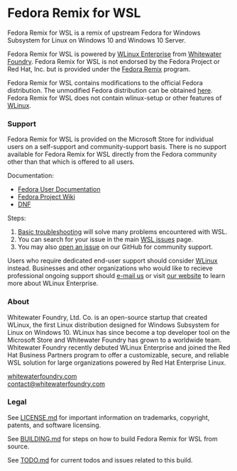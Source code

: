 # Fedora Remix for WSL

Fedora Remix for WSL is a remix of upstream Fedora for Windows Subsystem for Linux on Windows 10 and Windows 10 Server.

Fedora Remix for WSL is powered by [WLinux Enterprise](https://github.com/WhitewaterFoundry/WLE) from [Whitewater Foundry](https://www.whitewaterfoundry.com/). Fedora Remix for WSL is not endorsed by the Fedora Project or Red Hat, Inc. but is provided under the [Fedora Remix](https://fedoraproject.org/wiki/Remix) program.

Fedora Remix for WSL contains modifications to the official Fedora distribution. The unmodified Fedora distribution can be obtained [here](https://getfedora.org/). Fedora Remix for WSL does not contain wlinux-setup or other features of [WLinux](https://github.com/WhitewaterFoundry/WLinux).

### Support

Fedora Remix for WSL is provided on the Microsoft Store for individual users on a self-support and community-support basis. There is no support available for Fedora Remix for WSL directly from the Fedora community other than that which is offered to all users.

Documentation:

- [Fedora User Documentation](https://docs.fedoraproject.org/en-US/fedora/f29/)
- [Fedora Project Wiki](https://fedoraproject.org/wiki/Fedora_Project_Wiki)
- [DNF](https://fedoraproject.org/wiki/DNF)

Steps:

1. [Basic troubleshooting](https://docs.microsoft.com/en-us/windows/wsl/troubleshooting) will solve many problems encountered with WSL.
1. You can search for your issue in the main [WSL issues](https://github.com/Microsoft/WSL/issues) page.
1. You may also [open an issue](https://github.com/WhitewaterFoundry/WSLFedoraRemix/issues/new/choose) on our GitHub for community support.

Users who require dedicated end-user support should consider [WLinux](https://github.com/WhitewaterFoundry/WLinux) instead. Businesses and other organizations who would like to recieve professional ongoing support should [e-mail us](mailto:enterprise@whitewaterfoundry.com) or visit [our website](https://www.whitewaterfoundry.com/wlinux-enterprise-edition/) to learn more about WLinux Enterprise.

### About

Whitewater Foundry, Ltd. Co. is an open-source startup that created WLinux, the first Linux distribution designed for Windows Subsystem for Linux on Windows 10. WLinux has since become a top developer tool on the Microsoft Store and Whitewater Foundry has grown to a worldwide team. Whitewater Foundry recently debuted WLinux Enterprise and joined the Red Hat Business Partners program to offer a customizable, secure, and reliable WSL solution for large organizations powered by Red Hat Enterprise Linux.

[whitewaterfoundry.com](https://www.whitewaterfoundry.com/wlinux-enterprise-edition/)<br>
contact@whitewaterfoundry.com

### Legal

See [LICENSE.md](LICENSE.md) for important information on trademarks, copyright, patents, and software licensing.

See [BUILDING.md](BUILDING.md) for steps on how to build Fedora Remix for WSL from source.

See [TODO.md](TODO.md) for current todos and issues related to this build.
